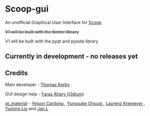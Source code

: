 # Scoop-gui
An unofficial Graphical User Interface for [Scoop](https://scoop.sh/)

~~V1 will be built with the tkinter library~~

V1 will be built with the pyqt and pyside library

## Currently in development - no releases yet

## Credits

Main developer - [Thomas Kerby](https://github.com/TXOG)

GUI design help - [Faraz Ahary (t3dium)](https://github.com/t3dium)

[qt_material](https://github.com/UN-GCPDS/qt-material) - [Yeison Cardona ](https://github.com/YeisonCardona), [Yunosuke Ohsugi ](https://github.com/5yutan5), [Laurenz Kremeyer ](https://github.com/kremeyer), [Yuming Liu](https://github.com/yuriok) and [Jan L](https://github.com/sitic)
